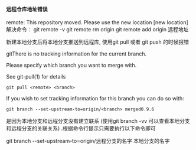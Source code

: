 #### 远程仓库地址错误

remote: This repository moved. Please use the new location [new location] 
解决命令： 
git remote -v 
git remote rm origin 
git remote add origin 远程地址

新建本地分支后将本地分支推送到远程库, 使用git pull 或者 git push 的时候报错

gitThere is no tracking information for the current branch.

Please specify which branch you want to merge with.

See git-pull(1) for details



    git pull <remote> <branch>



If you wish to set tracking information for this branch you can do so with:



    git branch --set-upstream-to=origin/<branch> merged0.9.6


是因为本地分支和远程分支没有建立联系  (使用git branch -vv  可以查看本地分支和远程分支的关联关系)  .根据命令行提示只需要执行以下命令即可

git branch --set-upstream-to=origin/远程分支的名字 本地分支的名字   